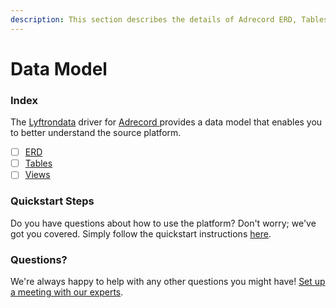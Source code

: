 ```yaml
---
description: This section describes the details of Adrecord ERD, Tables, and Views.
---
```


# Data Model

### Index

The  [Lyftrondata](https://www.lyftrondata.com/) driver for [Adrecord](https://www.lyftrondata.com/integration/adrecord/)[ ](https://www.lyftrondata.com/integration/adrecord/)provides a data model that enables you to better understand the source platform.

* [ ] [ERD](../../../marketing-analytics/adrecord/data-model/erd.md)
* [ ] [Tables](../../../marketing-analytics/adrecord/data-model/tables.md)
* [ ] [Views](../../../marketing-analytics/adrecord/data-model/views.md)

### Quickstart Steps

Do you have questions about how to use the platform? Don't worry; we've got you covered. Simply follow the quickstart instructions [here](../../../../quickstart-steps.md).

### Questions? <a href="#questions" id="questions"></a>

We're always happy to help with any other questions you might have! [Set up a meeting with our experts](https://www.lyftrondata.com/book-a-meeting/).

